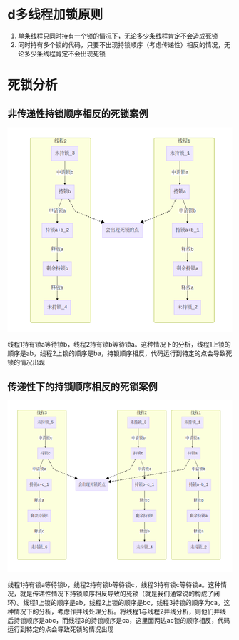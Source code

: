 # d多线程加锁原则
1. 单条线程只同时持有一个锁的情况下，无论多少条线程肯定不会造成死锁
2. 同时持有多个锁的代码，只要不出现持锁顺序（考虑传递性）相反的情况，无论多少条线程肯定不会出现死锁
# 死锁分析
## 非传递性持锁顺序相反的死锁案例
<div align="center">
    <img src="./lock-1.png" alt="lock-1.png"/>
</div>


 
线程1持有锁a等待锁b，线程2持有锁b等待锁a。这种情况下的分析，线程1上锁的顺序是ab，线程2上锁的顺序是ba，持锁顺序相反，代码运行到特定的点会导致死锁的情况出现

## 传递性下的持锁顺序相反的死锁案例
<div align="center">
    <img src="./lock-2.png" alt="lock-2.png" />
</div>


线程1持有锁a等待锁b，线程2持有锁b等待锁c，线程3持有锁c等待锁a。这种情况，就是传递性情况下持锁顺序相反导致的死锁（就是我们通常说的构成了闭环）。线程1上锁的顺序是ab，线程2上锁的顺序是bc，线程3持锁的顺序为ca。这种情况下的分析，考虑作并线处理分析。将线程1与线程2并线分析，则他们并线后持锁顺序是abc，而线程3的持锁顺序是ca，这里面两边ac锁的顺序相反，代码运行到特定的点会导致死锁的情况出现